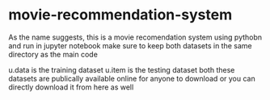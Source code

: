 # movie-recommendation-system

As the name suggests, this is a movie recomendation system using pythobn and run in jupyter notebook
make sure to keep both datasets in the same directory as the main code 

u.data is the training dataset
u.item is the testing dataset
both these datasets are publically available online for anyone to download or you can directly download it from here as well
